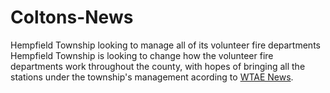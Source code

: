 # Coltons-News
Hempfield Township looking to manage all of its volunteer fire departments
<br>Hempfield Township is looking to change how the volunteer fire departments work throughout the county, with hopes of bringing all the stations under the township's management acording to <a href="https://www.example.com" target="_blank">WTAE News</a>.
